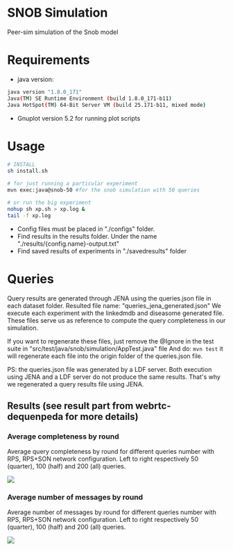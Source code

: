 # SNOB Simulation

Peer-sim simulation of the Snob model

# Requirements

* java version:
````bash
java version "1.8.0_171"
Java(TM) SE Runtime Environment (build 1.8.0_171-b11)
Java HotSpot(TM) 64-Bit Server VM (build 25.171-b11, mixed mode)
````

* Gnuplot version 5.2 for running plot scripts


# Usage

```bash
# INSTALL
sh install.sh

# for just running a particular experiment
mvn exec:java@snob-50 #for the snob simulation with 50 queries

# or run the big experiment
nohup sh xp.sh > xp.log &
tail -f xp.log
```
* Config files must be placed in "./configs" folder.
* Find results in the results folder. Under the name "./results/{config.name}-output.txt"
* Find saved results of experiments in "./savedresults" folder


# Queries

Query results are generated through JENA using the queries.json file in each dataset folder.
Resulted file name: "queries_jena_generated.json"
We execute each experiment with the linkedmdb and diseasome generated file.
These files serve us as reference to compute the query completeness in our simulation.

If you want to regenerate these files, just remove the @Ignore in the test suite in "src/test/java/snob/simulation/AppTest.java" file
And do: `mvn test` it will regenerate each file into the origin folder of the queries.json file.

PS: the queries.json file was generated by a LDF server. Both execution using JENA and a LDF server do not produce the same results. That's why we regenerated a query results file using JENA.

## Results (see result part from webrtc-dequenpeda for more details)

### Average completeness by round

Average query completeness by round for different queries number with RPS, RPS+SON network configuration. Left to right respectively 50 (quarter), 100 (half) and 200 (all) queries.

![](saved-results/run1/completeness.png)

### Average number of messages by round

Average number of messages by round for different queries number with RPS, RPS+SON network configuration. Left to right respectively 50 (quarter), 100 (half) and 200 (all) queries.

![](saved-results/run1/messages.png)
